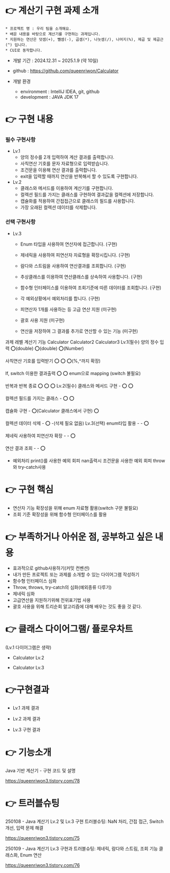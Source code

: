 # 👉 계산기 구현 과제 소개

	* 프로젝트 명 : 우리 팀을 소개해요.
	* 배운 내용을 바탕으로 계산기를 구현하는 과제입니다.
	* 지원하는 연산은 덧셈(+), 뺄셈(-), 곱셈(*), 나눗셈(/), 나머지(%), 제곱 및 제곱근(^) 입니다.
	* CUI로 동작합니다.

* 개발 기간 : 2024.12.31 ~ 2025.1.9 (약 10일)

* github : https://github.com/queenriwon/Calculator

* 개발 환경
	* environment : IntelliJ IDEA, git, github
	* development : JAVA JDK 17






# 👉 구현 내용

### 필수 구현사항

* Lv.1
	* 양의 정수를 2개 입력하여 계산 결과를 출력합니다.
	* 사칙연산 기호를 문자 자료형으로 입력받습니다.
	* 조건문을 이용해 연산 결과를 출력합니다.
	* exit을 입력할 때까지 연산을 반복해서 할 수 있도록 구현합니다.
* Lv.2
	* 클래스와 메서드를 이용하여 계산기를 구현합니다.
	* 컬렉션 필드를 가지는 클래스를 구현하여 결과값을 컬렉션에 저장합니다.
	* 캡슐화를 적용하여 간접접근으로 클래스의 필드를 사용합니다.
	* 가장 오래된 컬렉션 데이터를 삭제합니다.


### 선택 구현사항

* Lv.3
	* Enum 타입을 사용하여 연산자에 접근합니다. (구현)
	* 제네릭을 사용하여 피연산자 자료형을 확장시킵니다. (구현)
	* 람다와 스트림을 사용하여 연산결과를 조회합니다. (구현)

	* 추상클래스를 이용하여 연산클래스를 상속하여 사용합니다. (구현)
	* 함수형 인터페이스를 이용하여 조회기준에 따른 데이터를 조회합니다. (구현)
	* 각 예외상황에서 예외처리를 합니다. (구현)

	* 피연산자 1개를 사용하는 등 고급 연산 지원 (미구현)
	* 괄호 사용 지원 (미구현)
	* 연산을 저장하여 그 결과를 추가로 연산할 수 있는 기능 (미구현)



과제 레벨	계산기 기능	Calculator	Calculator2	Calculator3
Lv.1(필수)	양의 정수 입력	⭕️(double)	⭕️(double)	⭕️(Number)

사칙연산 기호를 입력받기	⭕️	⭕️	⭕️(%,^까지 확장)

If, switch 이용한 결과출력	⭕️	⭕️	enum으로 mapping
(switch 불필요)

반복과 반복 종료	⭕️	⭕️	⭕️
Lv.2(필수)	클래스와 메서드 구현	-	⭕️	⭕️

컬렉션 필드를 가지는 클래스	-	⭕️	⭕️

캡슐화 구현	-	⭕️(Calculator 클래스에서
구현)	⭕️

컬렉션 데이터 삭제	-	⭕️	-(삭제 필요 없음)
Lv.3(선택)	enum타입 활용	-	-	⭕️

제네릭 사용하여 피연산자 확장	-	-	⭕️

연산 결과 조회	-	-	⭕️
-	예외처리	print()를 사용한 예외 회피	nan출력시 조건문을 사용한 예외 회피	throw와 try-catch사용








# 👉 구현 핵심
* 연산자 기능 확장성을 위해 enum 자료형 활용(switch 구문 불필요)
* 조회 기준 확장성을 위해 함수형 인터페이스를 활용




# 👉 부족하거나 아쉬운 점, 공부하고 싶은 내용
* 효과적으로 github사용하기(커밋 컨벤션)
* 내가 만든 프로젝트 또는 과제를 소개할 수 있는 다이어그램 작성하기
* 함수형 인터페이스 심화
* Throw, throws, try-catch의 심화(예외종류 다루기)
* 제네릭 심화
* 고급연산을 지원하기위해 전위표기법 사용
* 괄호 사용을 위해 트리순회 알고리즘에 대해 배우는 것도 좋을 것 같다.








# 👉 클래스 다이어그램/ 플로우차트

(Lv.1 다이어그램은 생략)

* Calculator Lv.2 

	






* Calculator Lv.3









# 👉구현결과

* Lv.1 과제 결과




* Lv.2 과제 결과







* Lv.3 구현 결과








# 👉 기능소개

Java 기반 계산기 - 구현 코드 및 설명

https://queenriwon3.tistory.com/78





# 👉 트러블슈팅


250108 - Java 계산기 Lv.2 및 Lv.3 구현 트러블슈팅: NaN 처리, 간접 접근, Switch 개선, 입력 문제 해결

https://queenriwon3.tistory.com/75


250109 - Java 계산기 Lv.3 구현과 트러블슈팅: 제네릭, 람다와 스트림, 조회 기능 클래스화, Enum 연산

https://queenriwon3.tistory.com/76

